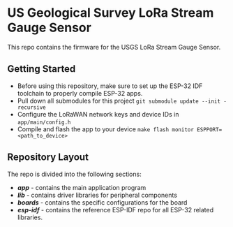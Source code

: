 # US Geological Survey LoRa Stream Gauge Sensor

This repo contains the firmware for the USGS LoRa Stream Gauge Sensor.

## Getting Started

* Before using this repository, make sure to set up the ESP-32 IDF toolchain to properly compile ESP-32 apps.
* Pull down all submodules for this project `git submodule update --init -recursive`
* Configure the LoRaWAN network keys and device IDs in `app/main/config.h`
* Compile and flash the app to your device `make flash monitor ESPPORT=<path_to_device>`

## Repository Layout

The repo is divided into the following sections:

* ***app*** - contains the main application program
* ***lib*** - contains driver libraries for peripheral components
* ***boards*** - contains the specific configurations for the board
* ***esp-idf*** - contains the reference ESP-IDF repo for all ESP-32 related libraries.
